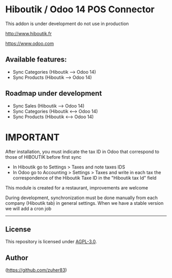 # Hiboutik / Odoo 14 POS Connector

This addon is under development do not use in production

http://www.hiboutik.fr

https://www.odoo.com

Available features:
-------------------
 - Sync Categories (Hiboutik --> Odoo 14)
 - Sync Products (Hiboutik --> Odoo 14)

Roadmap under development
-------------------------
 - Sync Sales (Hiboutik --> Odoo 14)
 - Sync Categories (Hiboutik <--> Odoo 14)
 - Sync Products (Hiboutik <--> Odoo 14)


# IMPORTANT

After installation, you must indicate the tax ID in Odoo that correspond to those of HIBOUTIK before first sync
 - In Hiboutik go to Settings > Taxes and note taxes IDS
 - In Odoo go to Accounting > Settings > Taxes and write in each tax the correspondence of the Hiboutik Taxe ID in the "Hiboutik tax Id" field

 This module is created for a restaurant, improvements are welcome

During development, synchronization must be done manually from each company (Hiboutik tab) in general settings.
When we have a stable version we will add a cron job

----------
## License
This repository is licensed under [AGPL-3.0](LICENSE).

## Author
(https://github.com/zuher83)
